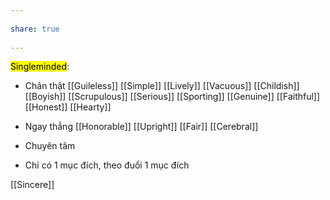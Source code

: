 ---  
share: true  
---  
<mark class="hltr-celeste">Singleminded</mark>:  
- Chân thật [[Guileless]] [[Simple]] [[Lively]] [[Vacuous]] [[Childish]] [[Boyish]] [[Scrupulous]] [[Serious]] [[Sporting]] [[Genuine]] [[Faithful]] [[Honest]] [[Hearty]]   
- Ngay thẳng [[Honorable]] [[Upright]] [[Fair]] [[Cerebral]]  
- Chuyên tâm   
- Chỉ có 1 mục đích, theo đuổi 1 mục đích   
[[Sincere]]